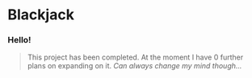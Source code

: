 # Blackjack
### **Hello!**
> This project has been completed. At the moment I have 0 further plans on expanding on it.
> *Can always change my mind though...*
